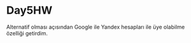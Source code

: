# Day5HW
Alternatif olması açısından Google ile Yandex hesapları ile üye olabilme özelliği getirdim.

